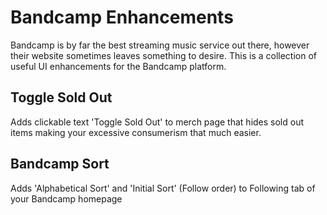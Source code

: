 # Bandcamp Enhancements

Bandcamp is by far the best streaming music service out there, however their website sometimes leaves something to desire. This is a collection of useful UI enhancements for the Bandcamp platform.

## Toggle Sold Out

Adds clickable text 'Toggle Sold Out' to merch page that hides sold out items making your excessive consumerism that much easier.

## Bandcamp Sort

Adds 'Alphabetical Sort' and 'Initial Sort' (Follow order) to Following tab of your Bandcamp homepage